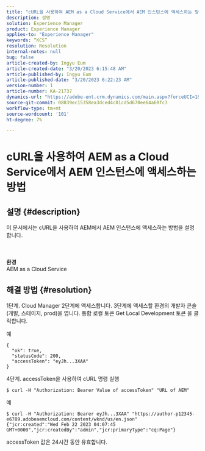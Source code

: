 ```yaml
---
title: "cURL을 사용하여 AEM as a Cloud Service에서 AEM 인스턴스에 액세스하는 방법"
description: 설명
solution: Experience Manager
product: Experience Manager
applies-to: "Experience Manager"
keywords: “KCS”
resolution: Resolution
internal-notes: null
bug: false
article-created-by: Ingyu Eum
article-created-date: "3/20/2023 6:15:48 AM"
article-published-by: Ingyu Eum
article-published-date: "3/20/2023 6:22:23 AM"
version-number: 1
article-number: KA-21737
dynamics-url: "https://adobe-ent.crm.dynamics.com/main.aspx?forceUCI=1&pagetype=entityrecord&etn=knowledgearticle&id=d4301ca4-e6c6-ed11-b597-6045bd006295"
source-git-commit: 08839ec15358ea3dced4c81cd5d670ee64a60fc3
workflow-type: tm+mt
source-wordcount: '101'
ht-degree: 7%

---
```


# cURL을 사용하여 AEM as a Cloud Service에서 AEM 인스턴스에 액세스하는 방법

## 설명 {#description}

이 문서에서는 cURL을 사용하여 AEM에서 AEM 인스턴스에 액세스하는 방법을 설명합니다.<br><br> <br><br><b>환경</b>
<br>AEM as a Cloud Service

## 해결 방법 {#resolution}


1단계. Cloud Manager 2단계에 액세스합니다. 3단계에 액세스할 환경의 개발자 콘솔(개발, 스테이지, prod)을 엽니다. 통합 로컬 토큰 Get Local Development 토큰 을 클릭합니다.

예


```
{
  "ok": true,
  "statusCode": 200,
  "accessToken": "eyJh...3XAA"
}
```


4단계. accessToken을 사용하여 cURL 명령 실행


```
$ curl -H "Authorization: Bearer Value of accessToken" "URL of AEM"
```


예


```
$ curl -H "Authorization: Bearer eyJh...3XAA" "https://author-p12345-e6789.adobeaemcloud.com/content/wknd/us/en.json"
{"jcr:created":"Wed Feb 22 2023 04:07:45 GMT+0000","jcr:createdBy":"admin","jcr:primaryType":"cq:Page"}
```


accessToken 값은 24시간 동안 유효합니다.

